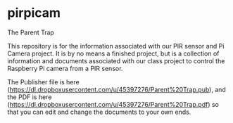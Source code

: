 pirpicam
========

The Parent Trap

This repository is for the information associated with our PIR sensor and Pi Camera project.  It is by no means a finished project, but is a collection of information and documents associated with our class project to control the Raspberry Pi camera from a PIR sensor.

The Publisher file is here (https://dl.dropboxusercontent.com/u/45397276/Parent%20Trap.pub), and the PDF is here (https://dl.dropboxusercontent.com/u/45397276/Parent%20Trap.pdf) so that you can edit and change the documents to your own ends.
